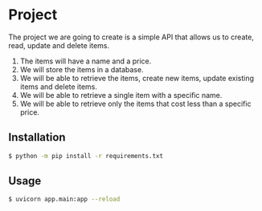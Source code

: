 # Project

The project we are going to create is a simple API that allows us to create, read, update and delete items.

1. The items will have a name and a price.
2. We will store the items in a database.
3. We will be able to retrieve the items, create new items, update existing items and delete items.
4. We will be able to retrieve a single item with a specific name.
5. We will be able to retrieve only the items that cost less than a specific price.

## Installation

```bash
$ python -m pip install -r requirements.txt
```

## Usage

```bash
$ uvicorn app.main:app --reload
```
